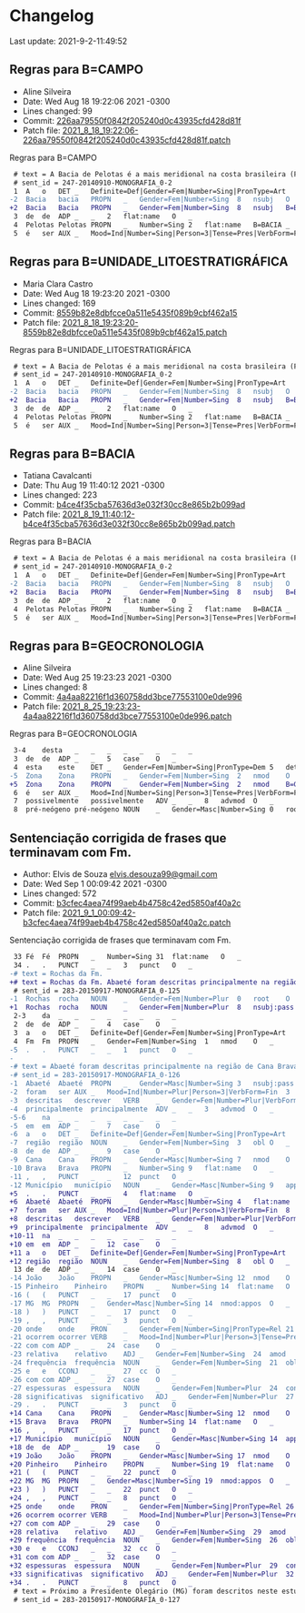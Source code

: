 # Changelog

Last update: 2021-9-2-11:49:52

## Regras para B=CAMPO

* Aline Silveira
* Date:   Wed Aug 18 19:22:06 2021 -0300
* Lines changed: 99
* Commit: [226aa79550f0842f205240d0c43935cfd428d81f](https://github.com/alvelvis/meu-mestrado/commit/226aa79550f0842f205240d0c43935cfd428d81f)
* Patch file: [2021_8_18_19:22:06-226aa79550f0842f205240d0c43935cfd428d81f.patch](patch_changelog_sema/2021_8_18_19:22:06-226aa79550f0842f205240d0c43935cfd428d81f.patch)

Regras para B=CAMPO

```diff
 # text = A Bacia de Pelotas é a mais meridional na costa brasileira (Figura 1) e apresenta poucos trabalhos publicados a seu respeito se comparada às outras bacias de margem continental brasileiras.
 # sent_id = 247-20140910-MONOGRAFIA_0-2
 1	A	o	DET	_	Definite=Def|Gender=Fem|Number=Sing|PronType=Art	2	det	O	_
-2	Bacia	bacia	PROPN	_	Gender=Fem|Number=Sing	8	nsubj	O	_
+2	Bacia	Bacia	PROPN	_	Gender=Fem|Number=Sing	8	nsubj	B=BACIA	_
 3	de	de	ADP	_	_	2	flat:name	O	_
 4	Pelotas	Pelotas	PROPN	_	Number=Sing	2	flat:name	B=BACIA	_
 5	é	ser	AUX	_	Mood=Ind|Number=Sing|Person=3|Tense=Pres|VerbForm=Fin	8	cop	O	_
```

## Regras para B=UNIDADE_LITOESTRATIGRÁFICA

* Maria Clara Castro
* Date:   Wed Aug 18 19:23:20 2021 -0300
* Lines changed: 169
* Commit: [8559b82e8dbfcce0a511e5435f089b9cbf462a15](https://github.com/alvelvis/meu-mestrado/commit/8559b82e8dbfcce0a511e5435f089b9cbf462a15)
* Patch file: [2021_8_18_19:23:20-8559b82e8dbfcce0a511e5435f089b9cbf462a15.patch](patch_changelog_sema/2021_8_18_19:23:20-8559b82e8dbfcce0a511e5435f089b9cbf462a15.patch)

Regras para B=UNIDADE_LITOESTRATIGRÁFICA

```diff
 # text = A Bacia de Pelotas é a mais meridional na costa brasileira (Figura 1) e apresenta poucos trabalhos publicados a seu respeito se comparada às outras bacias de margem continental brasileiras.
 # sent_id = 247-20140910-MONOGRAFIA_0-2
 1	A	o	DET	_	Definite=Def|Gender=Fem|Number=Sing|PronType=Art	2	det	O	_
-2	Bacia	bacia	PROPN	_	Gender=Fem|Number=Sing	8	nsubj	O	_
+2	Bacia	Bacia	PROPN	_	Gender=Fem|Number=Sing	8	nsubj	B=BACIA	_
 3	de	de	ADP	_	_	2	flat:name	O	_
 4	Pelotas	Pelotas	PROPN	_	Number=Sing	2	flat:name	B=BACIA	_
 5	é	ser	AUX	_	Mood=Ind|Number=Sing|Person=3|Tense=Pres|VerbForm=Fin	8	cop	O	_
```

## Regras para B=BACIA

* Tatiana Cavalcanti
* Date:   Thu Aug 19 11:40:12 2021 -0300
* Lines changed: 223
* Commit: [b4ce4f35cba57636d3e032f30cc8e865b2b099ad](https://github.com/alvelvis/meu-mestrado/commit/b4ce4f35cba57636d3e032f30cc8e865b2b099ad)
* Patch file: [2021_8_19_11:40:12-b4ce4f35cba57636d3e032f30cc8e865b2b099ad.patch](patch_changelog_sema/2021_8_19_11:40:12-b4ce4f35cba57636d3e032f30cc8e865b2b099ad.patch)

Regras para B=BACIA

```diff
 # text = A Bacia de Pelotas é a mais meridional na costa brasileira (Figura 1) e apresenta poucos trabalhos publicados a seu respeito se comparada às outras bacias de margem continental brasileiras.
 # sent_id = 247-20140910-MONOGRAFIA_0-2
 1	A	o	DET	_	Definite=Def|Gender=Fem|Number=Sing|PronType=Art	2	det	O	_
-2	Bacia	bacia	PROPN	_	Gender=Fem|Number=Sing	8	nsubj	O	_
+2	Bacia	Bacia	PROPN	_	Gender=Fem|Number=Sing	8	nsubj	B=BACIA	_
 3	de	de	ADP	_	_	2	flat:name	O	_
 4	Pelotas	Pelotas	PROPN	_	Number=Sing	2	flat:name	B=BACIA	_
 5	é	ser	AUX	_	Mood=Ind|Number=Sing|Person=3|Tense=Pres|VerbForm=Fin	8	cop	O	_
```

## Regras para B=GEOCRONOLOGIA

* Aline Silveira
* Date:   Wed Aug 25 19:23:23 2021 -0300
* Lines changed: 8
* Commit: [4a4aa82216f1d360758dd3bce77553100e0de996](https://github.com/alvelvis/meu-mestrado/commit/4a4aa82216f1d360758dd3bce77553100e0de996)
* Patch file: [2021_8_25_19:23:23-4a4aa82216f1d360758dd3bce77553100e0de996.patch](patch_changelog_sema/2021_8_25_19:23:23-4a4aa82216f1d360758dd3bce77553100e0de996.patch)

Regras para B=GEOCRONOLOGIA

```diff
 3-4	desta	_	_	_	_	_	_	_	_
 3	de	de	ADP	_	_	5	case	O	_
 4	esta	este	DET	_	Gender=Fem|Number=Sing|PronType=Dem	5	det	O	_
-5	Zona	Zona	PROPN	_	Gender=Fem|Number=Sing	2	nmod	O	_
+5	Zona	Zona	PROPN	_	Gender=Fem|Number=Sing	2	nmod	B=GEOCRONOLOGIA	_
 6	é	ser	AUX	_	Mood=Ind|Number=Sing|Person=3|Tense=Pres|VerbForm=Fin	8	cop	O	_
 7	possivelmente	possivelmente	ADV	_	_	8	advmod	O	_
 8	pré-neógeno	pré-neógeno	NOUN	_	Gender=Masc|Number=Sing	0	root	O	_
```

## Sentenciação corrigida de frases que terminavam com Fm.

* Author: Elvis de Souza <elvis.desouza99@gmail.com>
* Date:   Wed Sep 1 00:09:42 2021 -0300
* Lines changed: 572
* Commit: [b3cfec4aea74f99aeb4b4758c42ed5850af40a2c](https://github.com/alvelvis/meu-mestrado/commit/b3cfec4aea74f99aeb4b4758c42ed5850af40a2c)
* Patch file: [2021_9_1_00:09:42-b3cfec4aea74f99aeb4b4758c42ed5850af40a2c.patch](patch_changelog_sema/2021_9_1_00:09:42-b3cfec4aea74f99aeb4b4758c42ed5850af40a2c.patch)

Sentenciação corrigida de frases que terminavam com Fm.

```diff
 33	Fé	Fé	PROPN	_	Number=Sing	31	flat:name	O	_
 34	.	.	PUNCT	_	_	3	punct	O	_
-# text = Rochas da Fm.
+# text = Rochas da Fm. Abaeté foram descritas principalmente na região de Cana Brava, Município de João Pinheiro (MG), onde ocorrem com relativa frequência e com espessuras significativas.
 # sent_id = 283-20150917-MONOGRAFIA_0-125
-1	Rochas	rocha	NOUN	_	Gender=Fem|Number=Plur	0	root	O	_
+1	Rochas	rocha	NOUN	_	Gender=Fem|Number=Plur	8	nsubj:pass	O	_
 2-3	da	_	_	_	_	_	_	_	_
 2	de	de	ADP	_	_	4	case	O	_
 3	a	o	DET	_	Definite=Def|Gender=Fem|Number=Sing|PronType=Art	4	det	O	_
 4	Fm	Fm	PROPN	_	Gender=Fem|Number=Sing	1	nmod	O	_
-5	.	.	PUNCT	_	_	1	punct	O	_
-
-# text = Abaeté foram descritas principalmente na região de Cana Brava, Município de João Pinheiro (MG), onde ocorrem com relativa frequência e com espessuras significativas.
-# sent_id = 283-20150917-MONOGRAFIA_0-126
-1	Abaeté	Abaeté	PROPN	_	Gender=Masc|Number=Sing	3	nsubj:pass	O	_
-2	foram	ser	AUX	_	Mood=Ind|Number=Plur|Person=3|VerbForm=Fin	3	aux:pass	O	_
-3	descritas	descrever	VERB	_	Gender=Fem|Number=Plur|VerbForm=Part|Voice=Pass	0	root	O	_
-4	principalmente	principalmente	ADV	_	_	3	advmod	O	_
-5-6	na	_	_	_	_	_	_	_	_
-5	em	em	ADP	_	_	7	case	O	_
-6	a	o	DET	_	Definite=Def|Gender=Fem|Number=Sing|PronType=Art	7	det	O	_
-7	região	região	NOUN	_	Gender=Fem|Number=Sing	3	obl	O	_
-8	de	de	ADP	_	_	9	case	O	_
-9	Cana	Cana	PROPN	_	Gender=Masc|Number=Sing	7	nmod	O	_
-10	Brava	Brava	PROPN	_	Number=Sing	9	flat:name	O	_
-11	,	,	PUNCT	_	_	12	punct	O	_
-12	Município	município	NOUN	_	Gender=Masc|Number=Sing	9	appos	O	_
+5	.	.	PUNCT	_	_	4	flat:name	O	_
+6	Abaeté	Abaeté	PROPN	_	Gender=Masc|Number=Sing	4	flat:name	O	_
+7	foram	ser	AUX	_	Mood=Ind|Number=Plur|Person=3|VerbForm=Fin	8	aux:pass	O	_
+8	descritas	descrever	VERB	_	Gender=Fem|Number=Plur|VerbForm=Part|Voice=Pass	0	root	O	_
+9	principalmente	principalmente	ADV	_	_	8	advmod	O	_
+10-11	na	_	_	_	_	_	_	_	_
+10	em	em	ADP	_	_	12	case	O	_
+11	a	o	DET	_	Definite=Def|Gender=Fem|Number=Sing|PronType=Art	12	det	O	_
+12	região	região	NOUN	_	Gender=Fem|Number=Sing	8	obl	O	_
 13	de	de	ADP	_	_	14	case	O	_
-14	João	João	PROPN	_	Gender=Masc|Number=Sing	12	nmod	O	_
-15	Pinheiro	Pinheiro	PROPN	_	Number=Sing	14	flat:name	O	_
-16	(	(	PUNCT	_	_	17	punct	O	_
-17	MG	MG	PROPN	_	Gender=Masc|Number=Sing	14	nmod:appos	O	_
-18	)	)	PUNCT	_	_	17	punct	O	_
-19	,	,	PUNCT	_	_	3	punct	O	_
-20	onde	onde	PRON	_	Gender=Fem|Number=Sing|PronType=Rel	21	nsubj	O	_
-21	ocorrem	ocorrer	VERB	_	Mood=Ind|Number=Plur|Person=3|Tense=Pres|VerbForm=Fin	7	acl:relcl	O	_
-22	com	com	ADP	_	_	24	case	O	_
-23	relativa	relativo	ADJ	_	Gender=Fem|Number=Sing	24	amod	O	_
-24	frequência	frequência	NOUN	_	Gender=Fem|Number=Sing	21	obl	O	_
-25	e	e	CCONJ	_	_	27	cc	O	_
-26	com	com	ADP	_	_	27	case	O	_
-27	espessuras	espessura	NOUN	_	Gender=Fem|Number=Plur	24	conj	O	_
-28	significativas	significativo	ADJ	_	Gender=Fem|Number=Plur	27	amod	O	_
-29	.	.	PUNCT	_	_	3	punct	O	_
+14	Cana	Cana	PROPN	_	Gender=Masc|Number=Sing	12	nmod	O	_
+15	Brava	Brava	PROPN	_	Number=Sing	14	flat:name	O	_
+16	,	,	PUNCT	_	_	17	punct	O	_
+17	Município	município	NOUN	_	Gender=Masc|Number=Sing	14	appos	O	_
+18	de	de	ADP	_	_	19	case	O	_
+19	João	João	PROPN	_	Gender=Masc|Number=Sing	17	nmod	O	_
+20	Pinheiro	Pinheiro	PROPN	_	Number=Sing	19	flat:name	O	_
+21	(	(	PUNCT	_	_	22	punct	O	_
+22	MG	MG	PROPN	_	Gender=Masc|Number=Sing	19	nmod:appos	O	_
+23	)	)	PUNCT	_	_	22	punct	O	_
+24	,	,	PUNCT	_	_	8	punct	O	_
+25	onde	onde	PRON	_	Gender=Fem|Number=Sing|PronType=Rel	26	nsubj	O	_
+26	ocorrem	ocorrer	VERB	_	Mood=Ind|Number=Plur|Person=3|Tense=Pres|VerbForm=Fin	12	acl:relcl	O	_
+27	com	com	ADP	_	_	29	case	O	_
+28	relativa	relativo	ADJ	_	Gender=Fem|Number=Sing	29	amod	O	_
+29	frequência	frequência	NOUN	_	Gender=Fem|Number=Sing	26	obl	O	_
+30	e	e	CCONJ	_	_	32	cc	O	_
+31	com	com	ADP	_	_	32	case	O	_
+32	espessuras	espessura	NOUN	_	Gender=Fem|Number=Plur	29	conj	O	_
+33	significativas	significativo	ADJ	_	Gender=Fem|Number=Plur	32	amod	O	_
+34	.	.	PUNCT	_	_	8	punct	O	_
 # text = Próximo a Presidente Olegário (MG) foram descritos neste estudo pacotes siliciclásticos relativamente espessos (até 60 m) pertencentes a esta formação.
 # sent_id = 283-20150917-MONOGRAFIA_0-127
```